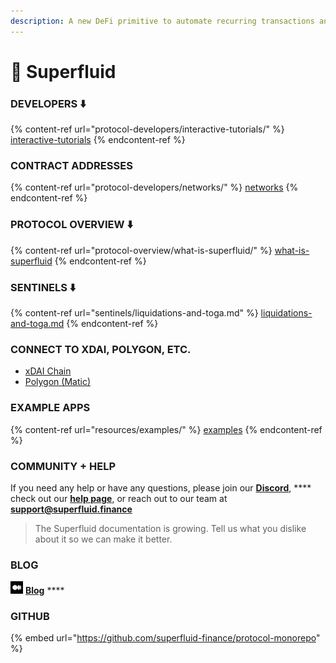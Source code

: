 ```yaml
---
description: A new DeFi primitive to automate recurring transactions and monetize Web3
---
```


# 🌊 Superfluid

### DEVELOPERS ⬇️

{% content-ref url="protocol-developers/interactive-tutorials/" %}
[interactive-tutorials](protocol-developers/interactive-tutorials/)
{% endcontent-ref %}

### CONTRACT ADDRESSES

{% content-ref url="protocol-developers/networks/" %}
[networks](protocol-developers/networks/)
{% endcontent-ref %}

### PROTOCOL OVERVIEW ⬇️

{% content-ref url="protocol-overview/what-is-superfluid/" %}
[what-is-superfluid](protocol-overview/what-is-superfluid/)
{% endcontent-ref %}

### SENTINELS ⬇️

{% content-ref url="sentinels/liquidations-and-toga.md" %}
[liquidations-and-toga.md](sentinels/liquidations-and-toga.md)
{% endcontent-ref %}

### CONNECT TO XDAI, POLYGON, ETC.

* [xDAI Chain](protocol-developers/networks/xdai-chain.md)
* [Polygon (Matic)](protocol-developers/networks/polygon-network-matic.md)

### EXAMPLE APPS

{% content-ref url="resources/examples/" %}
[examples](resources/examples/)
{% endcontent-ref %}

### COMMUNITY + HELP

If you need any help or have any questions, please join our [**Discord**](http://discord.superfluid.finance), **** check out our [**help page**](http://help.superfluid.finance), or reach out to our team at **support@superfluid.finance**

> The Superfluid documentation is growing. Tell us what you dislike about it so we can make it better.

### **BLOG**

![](<.gitbook/assets/medium (1).png>) [**Blog**](https://medium.com/superfluid-blog)   ****  &#x20;

### **GITHUB**

{% embed url="https://github.com/superfluid-finance/protocol-monorepo" %}
